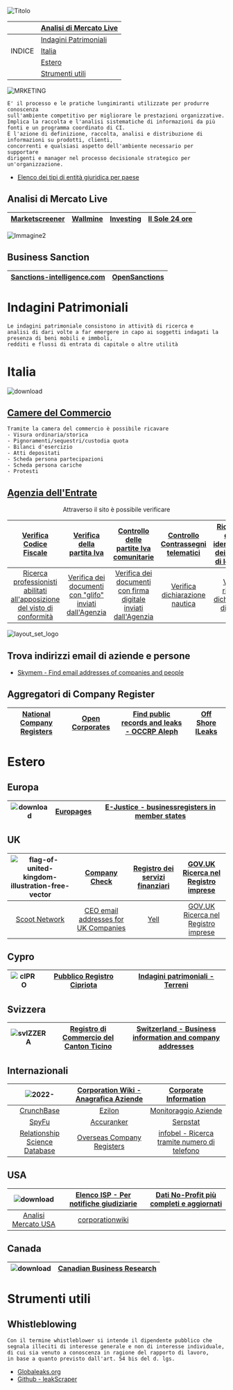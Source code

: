 ![Titolo](https://user-images.githubusercontent.com/98583912/199370645-c7413e35-f793-4537-81ed-cdb85ce02ead.gif)


||[Analisi di Mercato Live](https://github.com/CScorza/CORPINT-Corporate-Intelligence/edit/main/README.md#analisi-di-mercato-live)
| :---: | :--- |
||[Indagini Patrimoniali](https://github.com/CScorza/CORPINT-Corporate-Intelligence/edit/main/README.md#indagini-patrimoniali)
|INDICE|[Italia](https://github.com/CScorza/CORPINT-Corporate-Intelligence/edit/main/README.md#italia)
||[Estero](https://github.com/CScorza/CORPINT-Corporate-Intelligence/edit/main/README.md#estero)
||[Strumenti utili](https://github.com/CScorza/CORPINT-Corporate-Intelligence/edit/main/README.md#strumenti-utili)|

![MRKETING](https://user-images.githubusercontent.com/98583912/196754310-152ea816-a2dd-4290-a265-81c9de1e9cb4.jpg)


```
E' il processo e le pratiche lungimiranti utilizzate per produrre conoscenza 
sull'ambiente competitivo per migliorare le prestazioni organizzative. 
Implica la raccolta e l'analisi sistematiche di informazioni da più fonti e un programma coordinato di CI. 
È l'azione di definizione, raccolta, analisi e distribuzione di informazioni su prodotti, clienti, 
concorrenti e qualsiasi aspetto dell'ambiente necessario per supportare 
dirigenti e manager nel processo decisionale strategico per un'organizzazione.
```
- [Elenco dei tipi di entità giuridica per paese](https://en.wikipedia.org/wiki/List_of_legal_entity_types_by_country)

## Analisi di Mercato Live


|[Marketscreener](https://www.marketscreener.com/)|[Wallmine](https://pl.wallmine.com/)|[Investing](https://it.investing.com/)|[Il Sole 24 ore](https://www.ilsole24ore.com/)|
| :---: | :---: | :---: | :---: |

![Immagine2](https://user-images.githubusercontent.com/98583912/199372706-5dac3d74-e8f1-41dd-bda0-66b180c95a52.gif)


## Business Sanction

|[Sanctions-intelligence.com](https://www.sanctions-intelligence.com/about/)|[OpenSanctions](https://www.opensanctions.org/)|
| :---: | :---: |

# Indagini Patrimoniali
```](
Le indagini patrimoniale consistono in attività di ricerca e 
analisi di dari volte a far emergere in capo ai soggetti indagati la presenza di beni mobili e immboli,
redditi e flussi di entrata di capitale o altre utilità
```
# Italia
![download](https://user-images.githubusercontent.com/98583912/199377382-f3df5354-c1ce-421f-b2bf-bfc0d89d18ef.png)
## [Camere del Commercio](https://www.camcom.gov.it/)
```
Tramite la camera del commercio è possibile ricavare
- Visura ordinaria/storica
- Pignoramenti/sequestri/custodia quota
- Bilanci d'esercizio
- Atti depositati
- Scheda persona partecipazioni
- Scheda persona cariche
- Protesti
```

## [Agenzia dell'Entrate](https://www.agenziaentrate.gov.it/portale/)
<p align="center">Attraverso il sito è possibile verificare</p>

|[Verifica Codice Fiscale](https://telematici.agenziaentrate.gov.it/VerificaCF/Scegli.do?parameter=verificaCf)|[Verifica della partita Iva](https://www.agenziaentrate.gov.it/portale/web/guest/verifica-della-partita-iva)|[Controllo delle partite Iva comunitarie](https://www.agenziaentrate.gov.it/portale/web/guest/controllo-delle-partite-iva-comunitarie)|[Controllo Contrassegni telematici](https://www.agenziaentrate.gov.it/portale/web/guest/controllo-contrassegni-telematici)|[Ricerca del codice identificativo dei contratti di locazione](https://www.agenziaentrate.gov.it/portale/web/guest/ricerca-del-codice-identificativo-dei-contratti-di-locazione)|
| :---: | :---: | :---: |:---: | :---: |
|[Ricerca professionisti abilitati all'apposizione del visto di conformità](https://www.agenziaentrate.gov.it/portale/web/guest/ricerca-professionisti-abilitati-all-apposizione-del-visto-di-conformit%C3%A0)|[Verifica dei documenti con "glifo" inviati dall'Agenzia](https://www.agenziaentrate.gov.it/portale/web/guest/servizi/servizitrasversali/verifica/verifica-documenti-glifo-da-agenzia)|[Verifica dei documenti con firma digitale inviati dall'Agenzia](https://www.agenziaentrate.gov.it/portale/web/guest/servizi/servizitrasversali/verifica/verifica-della-firma-digitale-da-agenzia)|[Verifica dichiarazione nautica](https://www.agenziaentrate.gov.it/portale/web/guest/verifica-dichiarazione-nautica)|[Verifica ricevuta dichiarazione di intento](https://www.agenziaentrate.gov.it/portale/web/guest/verifica-ricevuta-dichiarazione-di-intento)|

![layout_set_logo](https://user-images.githubusercontent.com/98583912/196758088-b3171634-33c1-4dc5-8c6f-3dfe7e4a285f.png)

## Trova indirizzi email di aziende e persone
- [Skymem - Find email addresses of companies and people](http://www.skymem.info/)

## Aggregatori di Company Register
|[National Company Registers](https://en.wikipedia.org/wiki/List_of_company_registers)|[Open Corporates](https://opencorporates.com/)|[Find public records and leaks - OCCRP Aleph](https://data.occrp.org/)|[Off Shore lLeaks](https://offshoreleaks.icij.org/)|
| :---: | :---: | :---: | :---: |

# Estero

## Europa
|![download](https://user-images.githubusercontent.com/98583912/199374416-e1a34da8-8746-471b-8bc2-37594b7f41ad.png)|[Europages](http://www.europages.co.uk/)|[E-Justice - businessregisters in member states](https://e-justice.europa.eu/content_business_registers_in_member_states-106-en.do)|
| :---: | :---: | :---: |

## UK
|![flag-of-united-kingdom-illustration-free-vector](https://user-images.githubusercontent.com/98583912/199374755-3aa2ffc6-a66f-4427-8837-b9ffcf113d67.jpg)|[Company Check](https://companycheck.co.uk/)|[Registro dei servizi finanziari](https://register.fca.org.uk/s/)|[GOV.UK Ricerca nel Registro imprese](https://find-and-update.company-information.service.gov.uk/)|
| :---: | :---: | :---: | :---: |
|[Scoot Network](http://www.scoot.co.uk/)|[CEO email addresses for UK Companies](https://www.ceoemail.com/)|[Yell](https://www.yell.com/)|[GOV.UK Ricerca nel Registro imprese](https://find-and-update.company-information.service.gov.uk/)|



## Cypro
|![cIPRO](https://user-images.githubusercontent.com/98583912/199380329-5b1da735-170d-418a-93b9-6a58267a1cbb.png)|[Pubblico Registro Cipriota](https://efiling.drcor.mcit.gov.cy/DrcorPublic/SearchForm.aspx?sc=0&lang=EN)|[Indagini patrimoniali - Terreni](https://eservices.dls.moi.gov.cy/#/national/geoportalmapviewer)|
| :---: | :---: | :---: |

## Svizzera
|![svIZZERA](https://user-images.githubusercontent.com/98583912/199380454-1ff7514c-4b9d-40ad-8c16-9ccc7d0288ad.gif)|[Registro di Commercio del Canton Ticino](https://ti.chregister.ch/cr-portal/suche/suche.xhtml)|[Switzerland - Business information and company addresses](https://business-monitor.ch/en)|
| :---: | :---: | :---: |


## Internazionali
|![2022-](https://user-images.githubusercontent.com/98583912/199376299-f537b272-c60a-4cf5-95dc-ef297c2e238c.gif)|[Corporation Wiki - Anagrafica Aziende](https://www.corporationwiki.com/)|[Corporate Information](http://www.corporateinformation.com/)|
| :---: | :---: | :---: |
|[CrunchBase](https://www.crunchbase.com/)|[Ezilon](http://www.ezilon.com/)|[Monitoraggio Aziende](https://www.owler.com/)|
|[SpyFu](http://www.spyfu.com/)|[Accuranker](https://www.accuranker.com/)|[Serpstat](https://serpstat.com/)|
|[Relationship Science Database](https://relationshipscience.com/)|[Overseas Company Registers](https://www.gov.uk/government/publications/overseas-registries/overseas-registries)|[infobel - Ricerca tramite numero di telefono](https://www.infobel.com/fr/world)|



## USA

|![download](https://user-images.githubusercontent.com/98583912/199376965-55128a6c-9160-4307-876e-9536f05cd98f.png)|[Elenco ISP - Per notifiche giudiziarie](https://www.search.org/resources/isp-list/)|[Dati No-Profit più completi e aggiornati](http://www.guidestar.org/)|
| :---: | :---: | :---: |
|[Analisi Mercato USA](https://www.financecharts.com/)|[corporationwiki](https://www.corporationwiki.com/companies/)||



## Canada
|![download](https://user-images.githubusercontent.com/98583912/199377198-dce4002f-3501-47f4-8cfb-0ebd298d1085.png)|[Canadian Business Research](https://www.canada.ca/en/services/business/research.html)|
| :---: | :---: |


# Strumenti utili

## Whistleblowing
```
Con il termine whistleblower si intende il dipendente pubblico che segnala illeciti di interesse generale e non di interesse individuale, 
di cui sia venuto a conoscenza in ragione del rapporto di lavoro, 
in base a quanto previsto dall'art. 54 bis del d. lgs.
```
- [Globaleaks.org](https://www.globaleaks.org/)
- [Github - leakScraper](https://github.com/Acceis/leakScraper/wiki/leakScraper)
